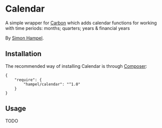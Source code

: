 Calendar
========

A simple wrapper for [Carbon](https://carbon.nesbot.com/) which adds calendar functions for working with time periods: 
months; quarters; years & financial years

By [Simon Hampel](mailto:simon@hampelgroup.com).

Installation
------------

The recommended way of installing Calendar is through [Composer](http://getcomposer.org):

    {
        "require": {
            "hampel/calendar": "^1.0"
        }
    }

Usage
-----

TODO
